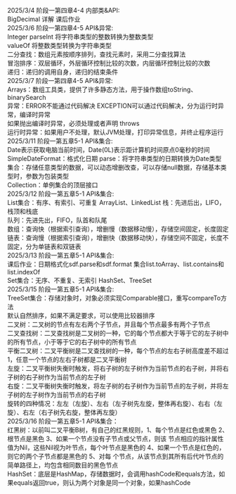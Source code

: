 2025/3/4     阶段一第四章4-4 内部类&API:  
             BigDecimal 详解 课后作业  
2025/3/6     阶段一第四章4-5 API&异常:  
             Integer parseInt 将字符串类型的整数转换为整数类型  
             valueOf 将整数类型转换为字符串类型  
             二分查找：数组元素按顺序排列，查找元素时，采用二分查找算法  
             冒泡排序：双层循环，外层循环控制比较的次数，内层循环控制比较的次数  
             递归：递归的调用自身，递归的结束条件  
2025/3/7     阶段一第四章4-5 API&异常:  
             Arrays：数组工具类，提供了许多静态方法，用于操作数组toString、binarySearch  
             异常：ERROR不能通过代码解决 EXCEPTION可以通过代码解决，分为运行时异常，编译时异常   
             如果抛出编译时异常，必须处理或者声明 throws   
             运行时异常：如果用户不处理，默认JVM处理，打印异常信息，并终止程序运行  
2025/3/11    阶段一第五章5-1 API&集合:  
             Date表示获取电脑当前时间，Date(0L)表示距计算机时间原点0毫秒的时间  
             SimpleDateFormat：格式化日期 parse：将字符串类型的日期转换为Date类型  
             集合：存储任意类型的数据，可以动态增删改查，可以存储null数据，存储基本类型时，参数为包装类型  
             Collection：单例集合的顶层接口  
2025/3/12    阶段一第五章5-1 API&集合:  
             List集合：有序、有索引、可重复  ArrayList、LinkedList
             栈：先进后出，LIFO，栈顶和栈底  
             队列：先进先出，FIFO，队首和队尾  
             数组：查询快（根据索引查询），增删慢（数据移动慢），存储空间固定，长度固定  
             链表：查询慢（根据索引查询），增删快（数据移动快），存储空间不固定，长度不固定，分为单链表和双链表  
2025/3/13    阶段一第五章5-1 API&集合:  
             课后作业：日期格式化sdf.parse和sdf.format  集合list.toArray、list.contains和list.indexOf  
             Set集合：无序、不重复、无索引  HashSet、TreeSet  
2025/3/15    阶段一第五章5-1 API&集合:  
             TreeSet集合：存储对象时，对象必须实现Comparable接口，重写compareTo方法  
             默认自然排序，如果不满足要求，可以使用比较器排序  
             二叉树：二叉树的节点有左右两个子节点，并且每个节点最多有两个子节点  
             二叉查找树：二叉查找树是二叉树的一种，它的每个节点都大于等于它的左子树中的所有节点，小于等于它的右子树中的所有节点  
             平衡二叉树：二叉平衡树是二叉查找树的一种，每个节点的左右子树高度差不超过1，任意一个节点的左右子树都是二叉平衡树  
             左旋：二叉平衡树失衡时触发，将右子树的左子树作为当前节点的右子树，并将右子树的右子树作为当前节点的左子树  
             右旋：二叉平衡树失衡时触发，将左子树的右子树作为当前节点的左子树，并将左子树的左子树作为当前节点的右子树  
             旋转的四种情况：左左（左旋）、左右（左子树先左旋，整体再右旋）、右右（左旋）、右左（右子树先右旋，整体再左旋）  
2025/3/16    阶段一第五章5-1 API&集合：  
             红黑树：以前叫二叉平衡B树，有自己的红黑规则，1、每个节点是红色或黑色 2、根节点是黑色 3、如果一个节点没有子节点或父节点，则该
             节点相应的指针属性值为Nil，这些Nil视为叶节点，每个叶节点是黑色的 4、如果一个节点是红色的，则它的两个子节点都是黑色的 5、对每
             个节点，从该节点到其所有后代叶节点的简单路径上，均包含相同数目的黑色节点  
              HashSet：底层是HashMap，存储数据时，会调用hashCode和equals方法，如果equals返回true，则认为两个对象是同一个对象，如果hashCode